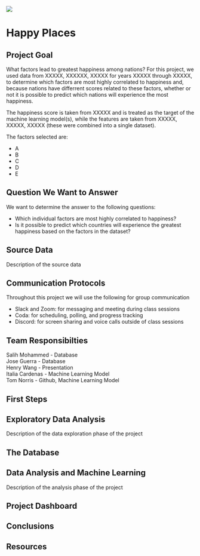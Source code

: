 <img src="https://github.com/tn64/happy_places/blob/main/Resources/earth_from_space.png"></br>

# Happy Places

## Project Goal
What factors lead to greatest happiness among nations? For this project, we used data from XXXXX, XXXXXX, XXXXX for years XXXXX through XXXXX, to determine which factors are most highly correlated to happiness and, because nations have differrent scores related to these factors, whether or not it is possible to predict which nations will experience the most happiness.

The happiness score is taken from XXXXX and is treated as the target of the machine learning model(s), while the features are taken from XXXXX, XXXXX, XXXXX (these were combined into a single dataset).

The factors selected are:
- A
- B
- C
- D
- E

## Question We Want to Answer
We want to determine the answer to the following questions:
- Which individual factors are most highly correlated to happiness?
- Is it possible to predict which countries will experience the greatest happiness based on the factors in the dataset?

## Source Data
Description of the source data

## Communication Protocols

Throughout this project we will use the following for group communication
- Slack and Zoom: for messaging and meeting during class sessions
- Coda: for scheduling, polling, and progress tracking
- Discord: for screen sharing and voice calls outside of class sessions

## Team Responsibilties
Salih Mohammed - Database</br>
Jose Guerra - Database</br>
Henry Wang - Presentation</br>
Italia Cardenas - Machine Learning Model</br>
Tom Norris - Github, Machine Learning Model</br>

## First Steps

## Exploratory Data Analysis
Description of the data exploration phase of the project

## The Database

## Data Analysis and Machine Learning
Description of the analysis phase of the project

## Project Dashboard

## Conclusions 

## Resources
